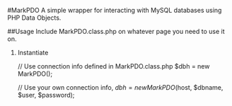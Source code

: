 #MarkPDO
A simple wrapper for interacting with MySQL databases using PHP Data Objects.

##Usage
Include MarkPDO.class.php on whatever page you need to use it on.

1. Instantiate 

    // Use connection info defined in MarkPDO.class.php
    $dbh = new MarkPDO();

    // Use your own connection info,
    $dbh = new MarkPDO($host, $dbname, $user, $password);
